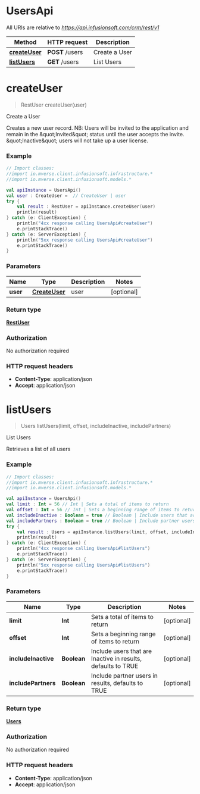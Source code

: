 # UsersApi

All URIs are relative to *https://api.infusionsoft.com/crm/rest/v1*

Method | HTTP request | Description
------------- | ------------- | -------------
[**createUser**](UsersApi.md#createUser) | **POST** /users | Create a User
[**listUsers**](UsersApi.md#listUsers) | **GET** /users | List Users


<a name="createUser"></a>
# **createUser**
> RestUser createUser(user)

Create a User

Creates a new user record. NB: Users will be invited to the application and remain in the \&quot;Invited\&quot; status until the user accepts the invite. \&quot;Inactive\&quot; users will not take up a user license.

### Example
```kotlin
// Import classes:
//import io.mverse.client.infusionsoft.infrastructure.*
//import io.mverse.client.infusionsoft.models.*

val apiInstance = UsersApi()
val user : CreateUser =  // CreateUser | user
try {
    val result : RestUser = apiInstance.createUser(user)
    println(result)
} catch (e: ClientException) {
    println("4xx response calling UsersApi#createUser")
    e.printStackTrace()
} catch (e: ServerException) {
    println("5xx response calling UsersApi#createUser")
    e.printStackTrace()
}
```

### Parameters

Name | Type | Description  | Notes
------------- | ------------- | ------------- | -------------
 **user** | [**CreateUser**](CreateUser.md)| user | [optional]

### Return type

[**RestUser**](RestUser.md)

### Authorization

No authorization required

### HTTP request headers

 - **Content-Type**: application/json
 - **Accept**: application/json

<a name="listUsers"></a>
# **listUsers**
> Users listUsers(limit, offset, includeInactive, includePartners)

List Users

Retrieves a list of all users

### Example
```kotlin
// Import classes:
//import io.mverse.client.infusionsoft.infrastructure.*
//import io.mverse.client.infusionsoft.models.*

val apiInstance = UsersApi()
val limit : Int = 56 // Int | Sets a total of items to return
val offset : Int = 56 // Int | Sets a beginning range of items to return
val includeInactive : Boolean = true // Boolean | Include users that are Inactive in results, defaults to TRUE
val includePartners : Boolean = true // Boolean | Include partner users in results, defaults to TRUE
try {
    val result : Users = apiInstance.listUsers(limit, offset, includeInactive, includePartners)
    println(result)
} catch (e: ClientException) {
    println("4xx response calling UsersApi#listUsers")
    e.printStackTrace()
} catch (e: ServerException) {
    println("5xx response calling UsersApi#listUsers")
    e.printStackTrace()
}
```

### Parameters

Name | Type | Description  | Notes
------------- | ------------- | ------------- | -------------
 **limit** | **Int**| Sets a total of items to return | [optional]
 **offset** | **Int**| Sets a beginning range of items to return | [optional]
 **includeInactive** | **Boolean**| Include users that are Inactive in results, defaults to TRUE | [optional]
 **includePartners** | **Boolean**| Include partner users in results, defaults to TRUE | [optional]

### Return type

[**Users**](Users.md)

### Authorization

No authorization required

### HTTP request headers

 - **Content-Type**: application/json
 - **Accept**: application/json


